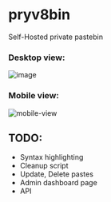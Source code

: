 # pryv8bin

Self-Hosted private pastebin

### Desktop view:
![image](https://user-images.githubusercontent.com/38071738/115679269-05913880-a370-11eb-9b40-7176eff07220.png)

### Mobile view:
![mobile-view](https://user-images.githubusercontent.com/38071738/115682924-8dc50d00-a373-11eb-9a7c-beb7127ddcd9.jpg)

## TODO:
* Syntax highlighting
* Cleanup script
* Update, Delete pastes
* Admin dashboard page
* API
